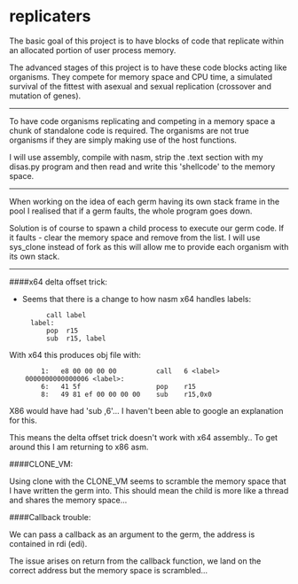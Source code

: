 replicaters
=======

The basic goal of this project is to have blocks of code that replicate within
an allocated portion of user process memory.

The advanced stages of this project is to have these code blocks acting like
organisms.  They compete for memory space and CPU time, a simulated survival of
the fittest with asexual and sexual replication (crossover and mutation of
genes).

--------------

To have code organisms replicating and competing in a memory space a chunk of
standalone code is required.  The organisms are not true organisms if they are
simply making use of the host functions.

I will use assembly, compile with nasm, strip the .text section with my
disas.py program and then read and write this 'shellcode' to the memory space.

--------------

When working on the idea of each germ having its own stack frame in the pool I
realised that if a germ faults, the whole program goes down.

Solution is of course to spawn a child process to execute our germ code.  If it
faults - clear the memory space and remove from the list.  I will use sys_clone
instead of fork as this will allow me to provide each organism with its own
stack.

-------------

####x64 delta offset trick:

* Seems that there is a change to how nasm x64 handles labels:

            call label
        label:
            pop  r15
            sub  r15, label


With x64 this produces obj file with:

            1:   e8 00 00 00 00          call   6 <label>
        0000000000000006 <label>:
            6:   41 5f                   pop    r15
            8:   49 81 ef 00 00 00 00    sub    r15,0x0


X86 would have had 'sub <reg>,6'...  I haven't been able to google an
explanation for this.
    
This means the delta offset trick doesn't work with x64 assembly..  To get
around this I am returning to x86 asm.

####CLONE_VM:

Using clone with the CLONE_VM seems to scramble the memory space that I have
written the germ into. This should mean the child is more like a thread and
shares the memory space...

####Callback trouble:

We can pass a callback as an argument to the germ, the address is contained in
rdi (edi).

The issue arises on return from the callback function, we land on the correct
address but the memory space is scrambled...

